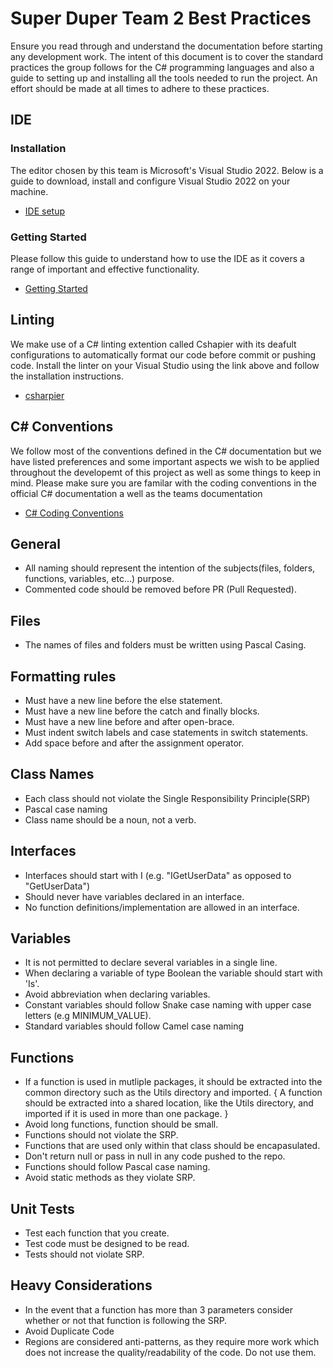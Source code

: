 # Super Duper Team 2 Best Practices

Ensure you read through and understand the documentation before starting any development work. The intent of this document is to cover the standard practices the group follows for the C# programming languages and also a guide to setting up and installing all the tools needed to run the project. An effort should be made at all times to adhere to these practices.
 
## IDE
### Installation
   The editor chosen by this team is Microsoft's Visual Studio 2022. Below is a guide to download, install and configure Visual Studio 2022 on your machine.
 - [IDE setup](https://learn.microsoft.com/en-us/visualstudio/install/install-visual-studio?view=vs-2022)
  
### Getting Started
   Please follow this guide to understand how to use the IDE as it covers a range of important and effective functionality.
 - [Getting Started](https://learn.microsoft.com/en-us/visualstudio/get-started/csharp/visual-studio-ide?view=vs-2022)
 
## Linting
   We make use of a C# linting extention called Cshapier with its deafult configurations to automatically format our code before commit or pushing code.
   Install the linter on your Visual Studio using the link above and follow the installation instructions.
 - [csharpier](https://github.com/belav/csharpier)
   
 ## C# Conventions
   We follow most of the conventions defined in the C# documentation but we have listed preferences and some important aspects we wish to be applied
   throughout the developemt of this project as well as some things to keep in mind. Please make sure you are familar with the coding 
   conventions in the official C# documentation a well as the teams documentation
 - [C# Coding Conventions](https://learn.microsoft.com/en-us/dotnet/csharp/fundamentals/coding-style/coding-conventions)

## General
 - All naming should represent the intention of the subjects(files, folders, functions, variables, etc...) purpose.
 - Commented code should be removed before PR (Pull Requested).
 
## Files
 - The names of files and folders must be written using Pascal Casing.
 
## Formatting rules
 - Must have a new line before the else statement.
 - Must have a new line before the catch and finally blocks.
 - Must have a new line before and after open-brace.
 - Must indent switch labels and case statements in switch statements.
 - Add space before and after the assignment operator.
 
## Class Names
 - Each class should not violate the Single Responsibility Principle(SRP)
 - Pascal case naming
 - Class name should be a noun, not a verb.

## Interfaces
 - Interfaces should start with I (e.g. "IGetUserData" as opposed to "GetUserData")
 - Should never have variables declared in an interface.
 - No function definitions/implementation are allowed in an interface.

## Variables
 - It is not permitted to declare several variables in a single line.
 - When declaring a variable of type Boolean the variable should start with 'Is'.
 - Avoid abbreviation when declaring variables.
 - Constant variables should follow Snake case naming with upper case letters  (e.g MINIMUM_VALUE).
 - Standard variables should follow Camel case naming

## Functions
 - If a function is used in mutliple packages, it should be extracted into the common directory such as the Utils directory and imported. { A function should be extracted into a shared location, like the Utils directory, and imported if it is used in more than one package. }
 - Avoid long functions, function should be small.
 - Functions should not violate the SRP.
 - Functions that are used only within that class should be encapasulated.
 - Don't return null or pass in null in any code pushed to the repo.
 - Functions should follow Pascal case naming.
 - Avoid static methods as they violate SRP.
## Unit Tests
 - Test each function that you create. 
 - Test code must be designed to be read.
 - Tests should not violate SRP.

## Heavy Considerations  
- In the event that a function has more than 3 parameters consider whether or not that function is following the SRP.
- Avoid Duplicate Code
- Regions are considered anti-patterns, as they require more work which does not increase the quality/readability of the code. Do not use them.
